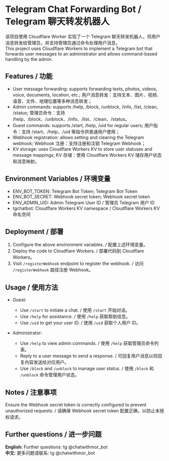 # Telegram Chat Forwarding Bot / Telegram 聊天转发机器人

该项目使用 Cloudflare Worker 实现了一个 Telegram 聊天转发机器人，将用户消息转发给管理员，并支持管理员通过命令处理用户消息。  
This project uses Cloudflare Workers to implement a Telegram bot that forwards user messages to an administrator and allows command-based handling by the admin.

## Features / 功能

- User message forwarding: supports forwarding texts, photos, videos, voice, documents, location, etc.; 用户消息转发：支持文本、图片、视频、语音、文件、地理位置等多种消息转发；
- Admin commands: supports /help, /block, /unblock, /info, /list, /clean, /status; 管理员命令：支持 /help、/block、/unblock、/info、/list、/clean、/status。
- Guest commands: supports /start, /help, /uid for regular users; 用户指令：支持 /start、/help、/uid 等指令供普通用户使用；
- Webhook registration: allows setting and clearing the Telegram webhook; Webhook 注册：支持注册和注销 Telegram Webhook；
- KV storage: uses Cloudflare Workers KV to store user statuses and message mappings; KV 存储：使用 Cloudflare Workers KV 储存用户状态和消息映射。

## Environment Variables / 环境变量

- ENV_BOT_TOKEN: Telegram Bot Token; Telegram Bot Token
- ENV_BOT_SECRET: Webhook secret token; Webhook secret token
- ENV_ADMIN_UID: Admin Telegram User ID / 管理员 Telegram 用户 ID
- tgchatbot: Cloudflare Workers KV namespace / Cloudflare Workers KV 命名空间

## Deployment / 部署

1. Configure the above environment variables. / 配置上述环境变量。
2. Deploy the code to Cloudflare Workers. / 部署代码到 Cloudflare Workers。
3. Visit `/registerWebhook` endpoint to register the webhook. / 访问 `/registerWebhook` 路径注册 Webhook。

## Usage / 使用方法

- Guest:
  - Use `/start` to initiate a chat. / 使用 `/start` 开始对话。
  - Use `/help` for assistance. / 使用 `/help` 获取帮助信息。
  - Use `/uid` to get your user ID. / 使用 `/uid` 获取个人用户 ID。

- Administrator:
  - Use `/help` to view admin commands. / 使用 `/help` 获取管理员命令列表。
  - Reply to a user message to send a response. / 可回复用户消息以将回复内容发送给对应用户。
  - Use `/block` and `/unblock` to manage user status. / 使用 `/block` 和 `/unblock` 命令管理用户状态。

## Notes / 注意事项

Ensure the Webhook secret token is correctly configured to prevent unauthorized requests. / 请确保 Webhook secret token 配置正确，以防止未授权请求。

## Further questions / 进一步问题

**English:** Further questions: tg @chatwithmor_bot  
**中文:** 更多问题请联系: tg @chatwithmor_bot

